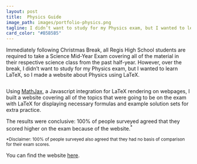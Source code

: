 ```yaml
---
layout: post
title:  Physics Guide
image_path: images/portfolio-physics.png
tagline: I didn’t want to study for my Physics exam, but I wanted to learn LaTeX, so I made this instead
card_color: "#B5B5B5"
---
```


Immediately following Christmas Break, all Regis High School students are required to take a Science Mid-Year Exam covering all of the material in their respective science class from the past half-year. However, over the break, I didn’t want to study for my Physics exam, but I wanted to learn LaTeX, so I made a website about Physics using LaTeX.

<img src="">

Using [MathJax][mathjax-github], a Javascript integration for LaTeX rendering on webpages, I built a website covering all of the topics that were going to be on the exam with LaTeX for displaying necessary formulas and example solution sets for extra practice.

The results were conclusive: 100% of people surveyed agreed that they scored higher on the exam because of the website.<sup>*</sup>

<sup>*Disclaimer: 100% of people surveyed also agreed that they had no basis of comparison for their exam scores.</sup>

You can find the website [here][physics-midyear-guide].

[mathjax-github]: http://example.com
[physics-midyear-guide]: http://example.com

